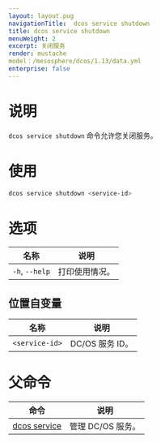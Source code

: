```yaml
---
layout: layout.pug
navigationTitle:  dcos service shutdown
title: dcos service shutdown
menuWeight: 2
excerpt: 关闭服务
render: mustache
model：/mesosphere/dcos/1.13/data.yml
enterprise: false
---
```



# 说明
`dcos service shutdown` 命令允许您关闭服务。

# 使用

```bash
dcos service shutdown <service-id>
```

# 选项

| 名称 | 说明 |
|---------|-------------|
| `-h`, `--help`  | 打印使用情况。|

## 位置自变量

| 名称 | 说明 |
|---------|-------------|
| `<service-id>` | DC/OS 服务 ID。|

# 父命令

| 命令 | 说明 |
|---------|-------------|
| [dcos service](/mesosphere/dcos/1.13/cli/command-reference/dcos-service/) | 管理 DC/OS 服务。|
